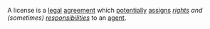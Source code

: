 A license is a [legal](https://github.com/gcassel/Modular-Organization-Terminology/blob/master/terms/legal.md) [agreement](https://github.com/gcassel/Modular-Organization-Terminology/blob/master/terms/agreement.md) which [potentially](https://github.com/gcassel/Modular-Organization-Terminology/blob/master/terms/potential.md) [assigns](https://github.com/gcassel/Modular-Organization-Terminology/blob/master/terms/assignment.md) *[rights](https://github.com/gcassel/Modular-Organization-Terminology/blob/master/terms/right.md) and (sometimes) [responsibilities](https://github.com/gcassel/Modular-Organization-Terminology/blob/master/terms/responsibility.md)* to an [agent](https://github.com/gcassel/Modular-Organization-Terminology/blob/master/terms/agent.md).
